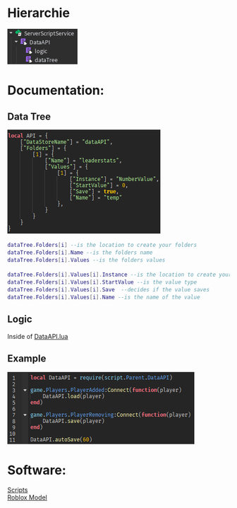 # Hierarchie
![Preview](Hierarchie.png)

# Documentation:
## Data Tree
![Preview](dataTree.png)

```lua
dataTree.Folders[i] --is the location to create your folders  
dataTree.Folders[i].Name --is the folders name  
dataTree.Folders[i].Values --is the folders values  

dataTree.Folders[i].Values[i].Instance --is the location to create your values  
dataTree.Folders[i].Values[i].StartValue --is the value type  
dataTree.Folders[i].Values[i].Save  --decides if the value saves  
dataTree.Folders[i].Values[i].Name --is the name of the value  
```

## Logic
Inside of [DataAPI.lua](./scripts/DataAPI.lua)

## Example
![Preview](./example.png)

# Software:
[Scripts](./scripts)  
[Roblox Model](https://create.roblox.com/store/asset/115458272351878/DataAPI)